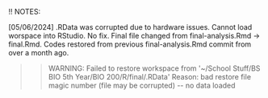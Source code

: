 !! NOTES: 

[05/06/2024] .RData was corrupted due to hardware issues. Cannot load worspace into RStudio. No fix. Final file changed from final-analysis.Rmd -> final.Rmd. Codes restored 
from previous final-analysis.Rmd commit from over a month ago. 
>> WARNING: Failed to restore workspace from '~/School Stuff/BS BIO 5th Year/BIO 200/R/final/.RData'
Reason: bad restore file magic number (file may be corrupted) -- no data loaded
